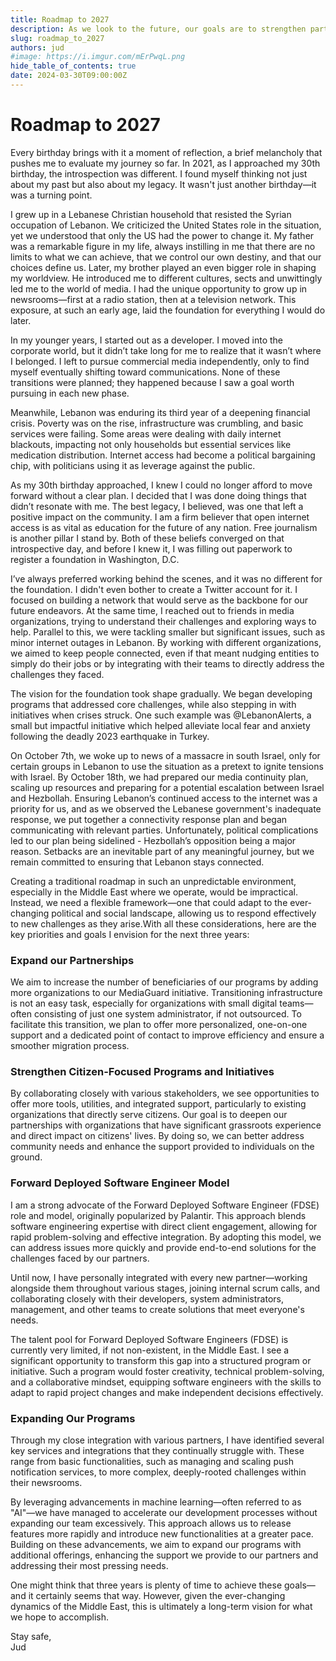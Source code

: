 ```yaml
---
title: Roadmap to 2027
description: As we look to the future, our goals are to strengthen partnerships, expand citizen-centered initiatives, and develop talent for rapid problem-solving, driven by a flexible response to Middle Eastern dynamics.
slug: roadmap_to_2027
authors: jud
#image: https://i.imgur.com/mErPwqL.png
hide_table_of_contents: true
date: 2024-03-30T09:00:00Z
---
```


# Roadmap to 2027

Every birthday brings with it a moment of reflection, a brief melancholy that pushes me to evaluate my journey so far. In 2021, as I approached my 30th birthday, the introspection was different. I found myself thinking not just about my past but also about my legacy. It wasn't just another birthday—it was a turning point.

I grew up in a Lebanese Christian household that resisted the Syrian occupation of Lebanon. We criticized the United States role in the situation, yet we understood that only the US had the power to change it. My father was a remarkable figure in my life, always instilling in me that there are no limits to what we can achieve, that we control our own destiny, and that our choices define us. Later, my brother played an even bigger role in shaping my worldview. He introduced me to different cultures, sects and unwittingly led me to the world of media. I had the unique opportunity to grow up in newsrooms—first at a radio station, then at a television network. This exposure, at such an early age, laid the foundation for everything I would do later.

<!--truncate-->

In my younger years, I started out as a developer. I moved into the corporate world, but it didn’t take long for me to realize that it wasn’t where I belonged. I left to pursue commercial media independently, only to find myself eventually shifting toward communications. None of these transitions were planned; they happened because I saw a goal worth pursuing in each new phase.

Meanwhile, Lebanon was enduring its third year of a deepening financial crisis. Poverty was on the rise, infrastructure was crumbling, and basic services were failing. Some areas were dealing with daily internet blackouts, impacting not only households but essential services like medication distribution. Internet access had become a political bargaining chip, with politicians using it as leverage against the public.

As my 30th birthday approached, I knew I could no longer afford to move forward without a clear plan. I decided that I was done doing things that didn’t resonate with me. The best legacy, I believed, was one that left a positive impact on the community.
I am a firm believer that open internet access is as vital as education for the future of any nation. Free journalism is another pillar I stand by. Both of these beliefs converged on that introspective day, and before I knew it, I was filling out paperwork to register a foundation in Washington, D.C.

I’ve always preferred working behind the scenes, and it was no different for the foundation. I didn't even bother to create a Twitter account for it. I focused on building a network that would serve as the backbone for our future endeavors. At the same time, I reached out to friends in media organizations, trying to understand their challenges and exploring ways to help. Parallel to this, we were tackling smaller but significant issues, such as minor internet outages in Lebanon. By working with different organizations, we aimed to keep people connected, even if that meant nudging entities to simply do their jobs or by integrating with their teams to directly address the challenges they faced.

The vision for the foundation took shape gradually. We began developing programs that addressed core challenges, while also stepping in with initiatives when crises struck. One such example was @LebanonAlerts, a small but impactful initiative which helped alleviate local fear and anxiety following the deadly 2023 earthquake in Turkey.

On October 7th, we woke up to news of a massacre in south Israel, only for certain groups in Lebanon to use the situation as a pretext to ignite tensions with Israel. By October 18th, we had prepared our media continuity plan, scaling up resources and preparing for a potential escalation between Israel and Hezbollah. Ensuring Lebanon’s continued access to the internet was a priority for us, and as we observed the Lebanese government's inadequate response, we put together a connectivity response plan and began communicating with relevant parties. Unfortunately, political complications led to our plan being sidelined - Hezbollah’s opposition being a major reason. Setbacks are an inevitable part of any meaningful journey, but we remain committed to ensuring that Lebanon stays connected.

Creating a traditional roadmap in such an unpredictable environment, especially in the Middle East where we operate, would be impractical. Instead, we need a flexible framework—one that could adapt to the ever-changing political and social landscape, allowing us to respond effectively to new challenges as they arise.With all these considerations, here are the key priorities and goals I envision for the next three years:

### Expand our Partnerships

We aim to increase the number of beneficiaries of our programs by adding more organizations to our MediaGuard initiative. Transitioning infrastructure is not an easy task, especially for organizations with small digital teams—often consisting of just one system administrator, if not outsourced. To facilitate this transition, we plan to offer more personalized, one-on-one support and a dedicated point of contact to improve efficiency and ensure a smoother migration process.

### Strengthen Citizen-Focused Programs and Initiatives

By collaborating closely with various stakeholders, we see opportunities to offer more tools, utilities, and integrated support, particularly to existing organizations that directly serve citizens. Our goal is to deepen our partnerships with organizations that have significant grassroots experience and direct impact on citizens' lives. By doing so, we can better address community needs and enhance the support provided to individuals on the ground.

### Forward Deployed Software Engineer Model

I am a strong advocate of the Forward Deployed Software Engineer (FDSE) role and model, originally popularized by Palantir. This approach blends software engineering expertise with direct client engagement, allowing for rapid problem-solving and effective integration. By adopting this model, we can address issues more quickly and provide end-to-end solutions for the challenges faced by our partners.

Until now, I have personally integrated with every new partner—working alongside them throughout various stages, joining internal scrum calls, and collaborating closely with their developers, system administrators, management, and other teams to create solutions that meet everyone's needs.

The talent pool for Forward Deployed Software Engineers (FDSE) is currently very limited, if not non-existent, in the Middle East. I see a significant opportunity to transform this gap into a structured program or initiative. Such a program would foster creativity, technical problem-solving, and a collaborative mindset, equipping software engineers with the skills to adapt to rapid project changes and make independent decisions effectively.

### Expanding Our Programs

Through my close integration with various partners, I have identified several key services and integrations that they continually struggle with. These range from basic functionalities, such as managing and scaling push notification services, to more complex, deeply-rooted challenges within their newsrooms.

By leveraging advancements in machine learning—often referred to as "AI"—we have managed to accelerate our development processes without expanding our team excessively. This approach allows us to release features more rapidly and introduce new functionalities at a greater pace.
Building on these advancements, we aim to expand our programs with additional offerings, enhancing the support we provide to our partners and addressing their most pressing needs.

One might think that three years is plenty of time to achieve these goals—and it certainly seems that way. However, given the ever-changing dynamics of the Middle East, this is ultimately a long-term vision for what we hope to accomplish.

Stay safe,\
Jud
